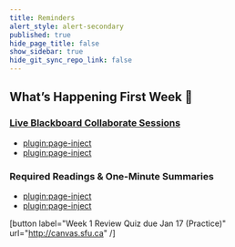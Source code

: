 ```yaml
---
title: Reminders
alert_style: alert-secondary
published: true
hide_page_title: false
show_sidebar: true
hide_git_sync_repo_link: false
---
```


## What’s Happening First Week 💫

### [Live Blackboard Collaborate Sessions](https://canvas.sfu.ca/courses/56304/external_tools/3544)  

*   [plugin:page-inject](/211/online-sessions/week-01-1)
*   [plugin:page-inject](/211/online-sessions/week-01-2)

### Required Readings & One-Minute Summaries

*   [plugin:page-inject](/211/lms-assignments/one-minute-summaries/week-01-1)
*   [plugin:page-inject](/211/lms-assignments/one-minute-summaries/week-01-2)

[button label="Week 1 Review Quiz due Jan 17 (Practice)" url="http://canvas.sfu.ca" /]

